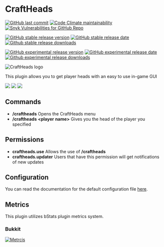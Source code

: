 # CraftHeads

<!--
[![Jenkins](https://img.shields.io/jenkins/build?jobUrl=https%3A%2F%2Fci.ursinn.dev%2Fjob%2Fursinn%2Fjob%2Fcraftheads&logo=jenkins&style=for-the-badge)](https://ci.ursinn.dev/job/ursinn/job/craftheads)
[![Crowdin](https://badges.crowdin.net/craftheads/localized.svg)](https://crowdin.com/project/craftheads)
-->
[![GitHub last commit](https://img.shields.io/github/last-commit/ursinn/craftheads?logo=github&style=for-the-badge)](https://github.com/ursinn/craftheads/commits)
[![Code Climate maintainability](https://img.shields.io/codeclimate/maintainability/ursinn/craftheads?logo=codeclimate&style=for-the-badge)](https://codeclimate.com/github/ursinn/craftheads)
[![Snyk Vulnerabilities for GitHub Repo](https://img.shields.io/snyk/vulnerabilities/github/ursinn/craftheads?logo=snyk&style=for-the-badge)](https://snyk.io/test/github/ursinn/craftheads)

[![GitHub stable release version](https://img.shields.io/github/release/ursinn/craftheads?logo=github&style=for-the-badge)](https://github.com/ursinn/craftheads/releases/latest)
[![GitHub stable release date](https://img.shields.io/github/release-date/ursinn/craftheads?logo=github&style=for-the-badge)](https://github.com/ursinn/craftheads/releases/latest)
[![Github stable release downloads](https://img.shields.io/github/downloads/ursinn/craftheads/latest/total?logo=github&style=for-the-badge)](https://github.com/ursinn/craftheads/releases/latest)

[![GitHub experimental release version](https://img.shields.io/github/release/ursinn/craftheads/all?include_prereleases&logo=github&style=for-the-badge)](https://github.com/ursinn/craftheads/releases)
[![GitHub experimental release date](https://img.shields.io/github/release-date-pre/ursinn/craftheads?logo=github&style=for-the-badge)](https://github.com/ursinn/craftheads/releases)
[![Github experimental release downloads](https://img.shields.io/github/downloads-pre/ursinn/craftheads/latest/total?logo=github&style=for-the-badge)](https://github.com/ursinn/craftheads/releases)

![CraftHeads logo](http://i.imgur.com/WqkRLhF.png)

This plugin allows you to get player heads with an easy to use in-game GUI

![](http://i.imgur.com/qaC7lmA.png)
![](http://i.imgur.com/RbqMbRu.png)
![](http://i.imgur.com/PWqekGh.png)

## **Commands**

* **/craftheads** Opens the CraftHeads menu
* **/craftheads** **<player** **name>** Gives you the head of the player you specified

## **Permissions**

* **craftheads.use** Allows the use of **/craftheads**
* **craftheads.updater** Users that have this permission will get notifications of new updates

## **Configuration**

You can read the documentation for the default configuration
file [here](https://github.com/ursinn/CraftHeads/blob/master/src/main/resources/config.yml).

## Metrics

This plugin utilizes bStats plugin metrics system.

### Bukkit

[![Metrcis](https://bstats.org/signatures/bukkit/CraftHeads.svg)](https://bstats.org/plugin/bukkit/CraftHeads/3033)

